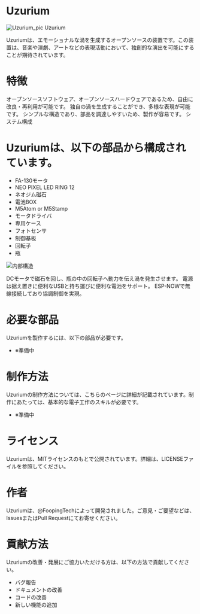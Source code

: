 # Uzurium
 
![Uzurium_pic](https://user-images.githubusercontent.com/4471301/230387553-9a522a33-7e51-4807-b8a6-9094ee4bfcd9.png)
Uzurium

Uzuriumは、エモーショナルな渦を生成するオープンソースの装置です。この装置は、音楽や演劇、アートなどの表現活動において、独創的な演出を可能にすることが期待されています。

# 特徴

オープンソースソフトウェア、オープンソースハードウェアであるため、自由に改良・再利用が可能です。
独自の渦を生成することができ、多様な表現が可能です。
シンプルな構造であり、部品を調達しやすいため、製作が容易です。
システム構成

# Uzuriumは、以下の部品から構成されています。

- FA-130モータ
- NEO PIXEL LED RING 12
- ネオジム磁石
- 電池BOX
- M5Atom or M5Stamp
- モータドライバ
- 専用ケース
- フォトセンサ
- 制御基板
- 回転子
- 瓶

![内部構造](https://user-images.githubusercontent.com/4471301/230392971-7a4f7620-4429-47e3-91af-170f551910af.png)

DCモータで磁石を回し、瓶の中の回転子へ動力を伝え渦を発生させます。 電源は据え置きに便利なUSBと持ち運びに便利な電池をサポート。 ESP-NOWで無線接続しており協調制御を実現。

# 必要な部品

Uzuriumを製作するには、以下の部品が必要です。

- ※準備中

# 制作方法

Uzuriumの制作方法については、こちらのページに詳細が記載されています。制作にあたっては、基本的な電子工作のスキルが必要です。

- ※準備中


# ライセンス

Uzuriumは、MITライセンスのもとで公開されています。詳細は、LICENSEファイルを参照してください。

# 作者

Uzuriumは、@FoopingTechによって開発されました。ご意見・ご要望などは、IssuesまたはPull Requestにてお寄せください。

# 貢献方法

Uzuriumの改善・発展にご協力いただける方は、以下の方法で貢献してください。

- バグ報告
- ドキュメントの改善
- コードの改善
- 新しい機能の追加
